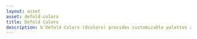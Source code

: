 ```yaml
---
layout: asset
asset: defold-colors
title: Defold Colors
description: b'Defold Colors (dcolors) provides customizable palettes and color utility features in a Defold game engine project.'
---
```

